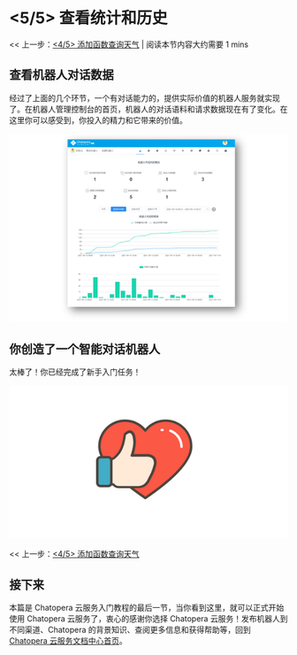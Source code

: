 <!-- markup:blank-line -->
# <5/5> 查看统计和历史 <!-- markup:skip-line -->

<< 上一步：[<4/5> 添加函数查询天气](https://docs.chatopera.com/products/chatbot-platform/tutorials/4-request-weather-info.html) | <i class="glyphicon glyphicon-time"></i>阅读本节内容大约需要 1 mins <!-- markup:skip-line -->

## 查看机器人对话数据

经过了上面的几个环节，一个有对话能力的，提供实际价值的机器人服务就实现了。在机器人管理控制台的首页，机器人的对话语料和请求数据现在有了变化。在这里你可以感受到，你投入的精力和它带来的价值。

![查看机器人对话数据](../../../images/products/platform/screenshot-20210914-080228.png)

## 你创造了一个智能对话机器人

太棒了！你已经完成了新手入门任务！

![点赞](../../../images/products/platform/love-20210914-114743.png)

<< 上一步：[<4/5> 添加函数查询天气](https://docs.chatopera.com/products/chatbot-platform/tutorials/4-request-weather-info.html) <!-- markup:skip-line -->

<!-- markup:markdown-end -->

## 接下来

本篇是 Chatopera 云服务入门教程的最后一节，当你看到这里，就可以正式开始使用 Chatopera 云服务了，衷心的感谢你选择 Chatopera 云服务！发布机器人到不同渠道、Chatopera 的背景知识、查阅更多信息和获得帮助等，回到 [Chatopera 云服务文档中心首页](https://docs.chatopera.com/products/chatbot-platform/index.html)。

